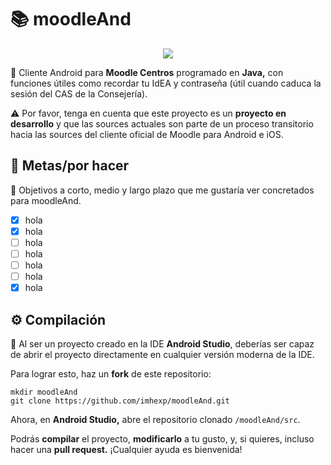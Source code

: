 # 📚 moodleAnd
<p align="center">
  <img src="https://i.imgur.com/csdVnHi.png">
</p>

📱 Cliente Android para **Moodle Centros** programado en **Java,** con funciones útiles como recordar tu IdEA y contraseña (útil cuando caduca la sesión del CAS de la Consejería).

⚠️ Por favor, tenga en cuenta que este proyecto es un **proyecto en desarrollo** y que las sources actuales son parte de un proceso transitorio hacia las sources del cliente oficial de Moodle para Android e iOS.

## 🏁 Metas/por hacer
🎯 Objetivos a corto, medio y largo plazo que me gustaría ver concretados para moodleAnd.
- [x] hola
- [x] hola
- [ ] hola
- [ ] hola
- [ ] hola
- [ ] hola
- [x] hola

## ⚙️ Compilación
🔧 Al ser un proyecto creado en la IDE **Android Studio**, deberías ser capaz de abrir el proyecto directamente en cualquier versión moderna de la IDE.

Para lograr esto, haz un **fork** de este repositorio:
```
mkdir moodleAnd
git clone https://github.com/imhexp/moodleAnd.git
```

Ahora, en **Android Studio,** abre el repositorio clonado `/moodleAnd/src`. 

Podrás **compilar** el proyecto, **modificarlo** a tu gusto, y, si quieres, incluso hacer una **pull request.** ¡Cualquier ayuda es bienvenida!